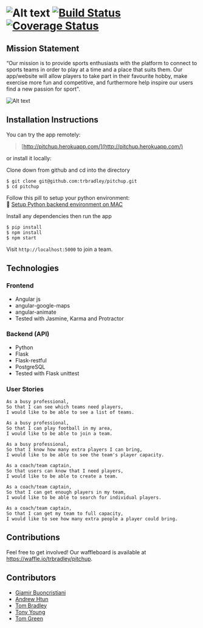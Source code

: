 # ![Alt text](http://i.imgur.com/Xj6MEei.png) [![Build Status](https://travis-ci.org/trbradley/pitchup.svg?branch=master)](https://travis-ci.org/trbradley/pitchup) [![Coverage Status](https://coveralls.io/repos/github/trbradley/pitchup/badge.svg?branch=master)](https://coveralls.io/github/trbradley/pitchup?branch=master)

## Mission Statement
“Our mission is to provide sports enthusiasts with the platform to connect to sports teams in order to play at a time and a place that suits them. Our app/website will allow players to take part in their favourite hobby, make exercise more fun and competitive, and furthermore help inspire our users find a new passion for sport".

![Alt text](http://i.imgur.com/qps4j6N.jpg)

## Installation Instructions

You can try the app remotely:
>[http://pitchup.herokuapp.com/](http://pitchup.herokuapp.com/)

or install it locally:

Clone down from github and cd into the directory

```
$ git clone git@github.com:trbradley/pitchup.git
$ cd pitchup
```
Follow this pill to setup your python environment:<br>
💊 [Setup Python backend environment on MAC](docs/setup_backend.md)

Install any dependencies then run the app

```
$ pip install
$ npm install
$ npm start
```

Visit `http://localhost:5000` to join a team.

## Technologies

### Frontend
* Angular js
* angular-google-maps
* angular-animate
* Tested with Jasmine, Karma and Protractor

### Backend (API)
* Python
* Flask
* Flask-restful
* PostgreSQL
* Tested with Flask unittest


### User Stories
```
As a busy professional,
So that I can see which teams need players,
I would like to be able to see a list of teams.

As a busy professional,
So that I can play football in my area,
I would like to be able to join a team.

As a busy professional,
So that I know how many extra players I can bring,
I would like to be able to see the team's player capacity.

As a coach/team captain,
So that users can know that I need players,
I would like to be able to create a team.

As a coach/team captain,
So that I can get enough players in my team,
I would like to be able to search for individual players.

As a coach/team captain,
So that I can get my team to full capacity,
I would like to see how many extra people a player could bring.

```

## Contributions

Feel free to get involved! Our waffleboard is available at https://waffle.io/trbradley/pitchup.

## Contributors

* [Giamir Buoncristiani](https://github.com/giamir)
* [Andrew Htun](https://github.com/Htunny)
* [Tom Bradley](https://github.com/trbradley)
* [Tony Young](https://github.com/TY231618)
* [Tom Green](https://github.com/Tmgree)
